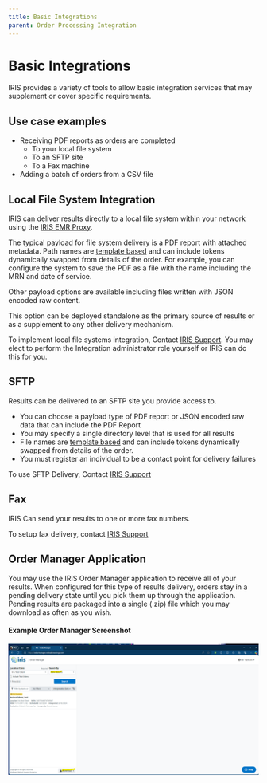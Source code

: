 ```yaml
---
title: Basic Integrations
parent: Order Processing Integration
---
```


# Basic Integrations
IRIS provides a variety of tools to allow basic integration services that may supplement or cover specific requirements.  

## Use case examples
- Receiving PDF reports as orders are completed
     - To your local file system
     - To an SFTP site
     - To a Fax machine
- Adding a batch of orders from a CSV file


## Local File System Integration
IRIS can deliver results directly to a local file system within your network using the [IRIS EMR Proxy](/docs/integration/IRISEMRProxy/). 

The typical payload for file system delivery is a PDF report with attached metadata.  Path names are [template based](/docs/integration/FileNameTemplates/) and can include tokens dynamically swapped from details of the order. For example, you can configure the system to save the PDF as a file with the name including the MRN and date of service.  

Other payload options are available including files written with JSON encoded raw content.  

This option can be deployed standalone as the primary source of results or as a supplement to any other delivery mechanism. 

To implement local file systems integration, Contact <a href="mailto:support@irishelp.zendesk.com">IRIS Support</a>.  You may elect to perform the Integration administrator role yourself or IRIS can do this for you. 

## SFTP 
Results can be delivered to an SFTP site you provide access to.  

- You can choose a payload type of PDF report or JSON encoded raw data that can include the PDF Report
- You may specify a single directory level that is used for all results
- File names are [template based](/docs/integration/FileNameTemplates/) and can include tokens dynamically swapped from details of the order.  
- You must register an individual to be a contact point for delivery failures

To use SFTP Delivery, Contact <a href="mailto:support@irishelp.zendesk.com">IRIS Support</a>


## Fax
IRIS Can send your results to one or more fax numbers.

To setup fax delivery, contact <a href="mailto:support@irishelp.zendesk.com">IRIS Support</a>

## Order Manager Application
You may use the IRIS Order Manager application to receive all of your results.  When configured for this type of results delivery, orders stay in a pending delivery state until you pick them up through the application.  Pending results are packaged into a single (.zip) file which you may download as often as you wish.  

#### Example Order Manager Screenshot
![OrderManagerResults](/docs/assets//ordermanagerresults.png)